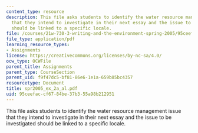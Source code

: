 ```yaml
---
content_type: resource
description: This file asks students to identify the water resource management issue
  that they intend to investigate in their next essay and the issue to be investigated
  should be linked to a specific locale.
file: /courses/21w-730-3-writing-and-the-environment-spring-2005/95ceefaccf6784be37b355a98b212951_spr2005_ex_2a_al.pdf
file_type: application/pdf
learning_resource_types:
- Assignments
license: https://creativecommons.org/licenses/by-nc-sa/4.0/
ocw_type: OCWFile
parent_title: Assignments
parent_type: CourseSection
parent_uid: f9f47dc5-bf81-86e6-1e1a-659b85bc4357
resourcetype: Document
title: spr2005_ex_2a_al.pdf
uid: 95ceefac-cf67-84be-37b3-55a98b212951
---
```

This file asks students to identify the water resource management issue that they intend to investigate in their next essay and the issue to be investigated should be linked to a specific locale.